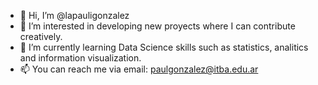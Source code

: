- 👋 Hi, I’m @lapauligonzalez
- 👀 I’m interested in developing new proyects where I can contribute creatively.
- 🌱 I’m currently learning Data Science skills such as statistics, analitics and information visualization.
- 📫 You can reach me via email: paulgonzalez@itba.edu.ar
<!---
lapauligonzalez/lapauligonzalez is a ✨ special ✨ repository because its `README.md` (this file) appears on your GitHub profile.
You can click the Preview link to take a look at your changes.
--->
